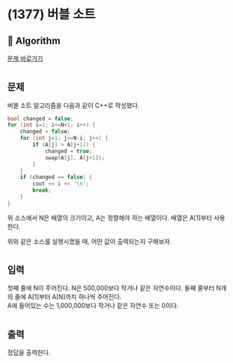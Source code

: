 # (1377) 버블 소트
## :100: Algorithm
[문제 바로가기](https://www.acmicpc.net/problem/1377)
#
## 문제
버블 소트 알고리즘을 다음과 같이 C++로 작성했다.
```c++
bool changed = false;
for (int i=1; i<=N+1; i++) {
    changed = false;
    for (int j=1; j<=N-i; j++) {
        if (A[j] > A[j+1]) {
            changed = true;
            swap(A[j], A[j+1]);
        }
    }
    if (changed == false) {
        cout << i << '\n';
        break;
    }
}
```
위 소스에서 N은 배열의 크기이고, A는 정렬해야 하는 배열이다. 배열은 A[1]부터 사용한다.

위와 같은 소스를 실행시켰을 때, 어떤 값이 출력되는지 구해보자.
#
## 입력
첫째 줄에 N이 주어진다. N은 500,000보다 작거나 같은 자연수이다. 둘째 줄부터 N개의 줄에 A[1]부터 A[N]까지 하나씩 주어진다.  
A에 들어있는 수는 1,000,000보다 작거나 같은 자연수 또는 0이다.
#
## 출력
정답을 출력한다.
